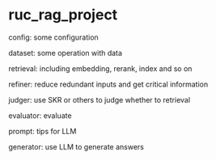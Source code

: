 # ruc_rag_project

config: some configuration

dataset: some operation with data

retrieval:  including embedding, rerank, index and so on

refiner: reduce redundant inputs and get critical information

judger: use SKR or others to judge whether to retrieval

evaluator: evaluate

prompt: tips for LLM

generator: use LLM to generate answers